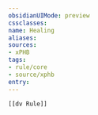 ```yaml
---
obsidianUIMode: preview
cssclasses:
name: Healing
aliases:
sources:
- xPHB
tags:
- rule/core
- source/xphb
entry:
---
```


```meta-bind-embed
[[dv Rule]]
```